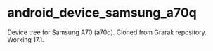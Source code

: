 # android_device_samsung_a70q

Device tree for Samsung A70 (a70q). Cloned from Grarak repository. Working 17.1.
